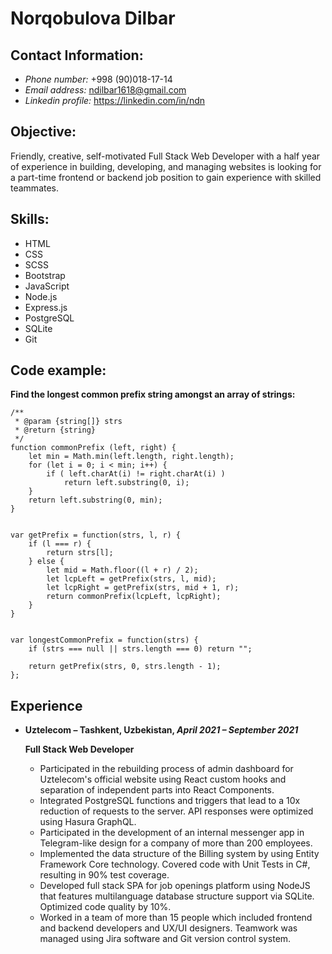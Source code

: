 # Norqobulova Dilbar

## Contact Information:

- _Phone number:_ +998 (90)018-17-14
- _Email address:_ ndilbar1618@gmail.com
- _Linkedin profile:_ https://linkedin.com/in/ndn

## Objective:

Friendly, creative, self-motivated Full Stack Web Developer with a half year of experience in building, developing, and managing websites is looking for a part-time frontend or backend job position to gain experience with skilled teammates.

## Skills:

- HTML
- CSS
- SCSS
- Bootstrap
- JavaScript
- Node.js
- Express.js
- PostgreSQL
- SQLite
- Git

## Code example:

**Find the longest common prefix string amongst an array of strings:**

```
/**
 * @param {string[]} strs
 * @return {string}
 */
function commonPrefix (left, right) {
    let min = Math.min(left.length, right.length);
    for (let i = 0; i < min; i++) {
        if ( left.charAt(i) != right.charAt(i) )
            return left.substring(0, i);
    }
    return left.substring(0, min);
}


var getPrefix = function(strs, l, r) {
    if (l === r) {
        return strs[l];
    } else {
        let mid = Math.floor((l + r) / 2);
        let lcpLeft = getPrefix(strs, l, mid);
        let lcpRight = getPrefix(strs, mid + 1, r);
        return commonPrefix(lcpLeft, lcpRight);
    }
}


var longestCommonPrefix = function(strs) {
    if (strs === null || strs.length === 0) return "";

    return getPrefix(strs, 0, strs.length - 1);
};
```

## Experience

- **Uztelecom – Tashkent, Uzbekistan, _April 2021 – September 2021_**

  **Full Stack Web Developer**

  - Participated in the rebuilding process of admin dashboard for Uztelecom's official website using React custom hooks and separation of independent parts into React Components.
  - Integrated PostgreSQL functions and triggers that lead to a 10x reduction of requests to the server. API responses were optimized using Hasura GraphQL.
  - Participated in the development of an internal messenger app in Telegram-like design for a company of more than 200 employees.
  - Implemented the data structure of the Billing system by using Entity Framework Core technology. Covered code with Unit Tests in C#, resulting in 90% test coverage.
  - Developed full stack SPA for job openings platform using NodeJS that features multilanguage database structure support via SQLite. Optimized code quality by 10%.
  - Worked in a team of more than 15 people which included frontend and backend developers and UX/UI designers. Teamwork was managed using Jira software and Git version control system.
